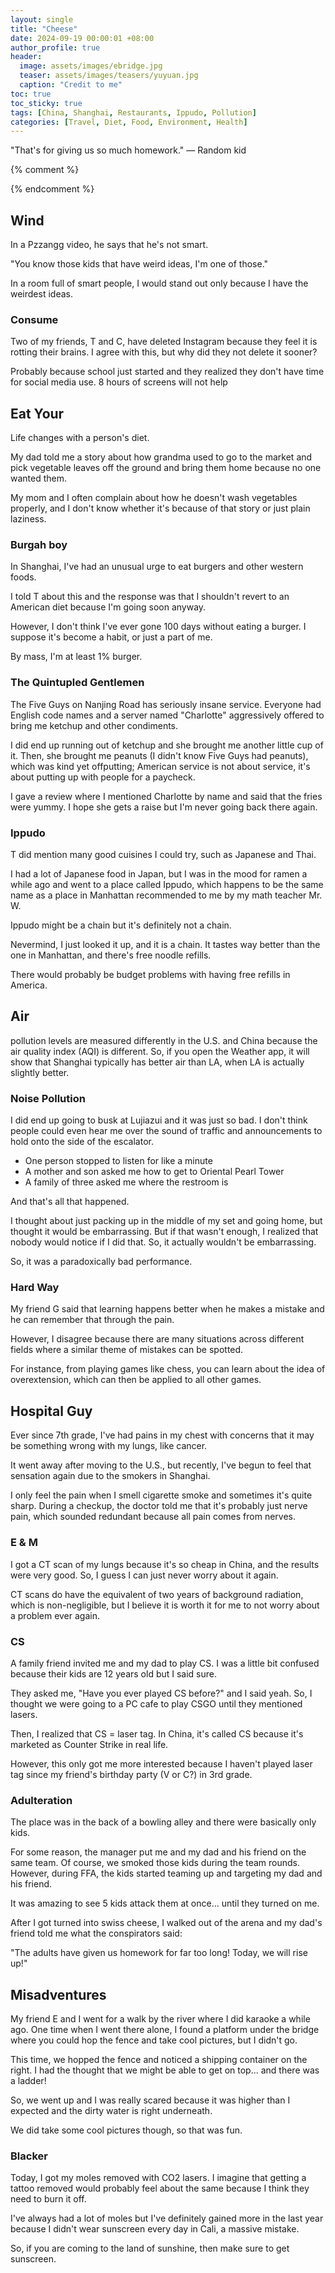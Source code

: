 ```yaml
---
layout: single
title: "Cheese"
date: 2024-09-19 00:00:01 +08:00
author_profile: true
header: 
  image: assets/images/ebridge.jpg
  teaser: assets/images/teasers/yuyuan.jpg
  caption: "Credit to me" 
toc: true
toc_sticky: true
tags: [China, Shanghai, Restaurants, Ippudo, Pollution]
categories: [Travel, Diet, Food, Environment, Health]
---
```


"That's for giving us so much homework." — Random kid

{% comment %}
<!-- write emojis, use *i* and **b** 

{% include video id="X_OfuZa3xcE" provider="youtube" %}

{% include spotifySong.html id="3hlGuz3loYoLfI3bpwieWq" %}

{:refdef: style="text-align: center;"}
![alttext](/assets/images/link)
Caption
{:refdef} 
-->
{% endcomment %}

## Wind
In a Pzzangg video, he says that he's not smart.

"You know those kids that have weird ideas, I'm one of those."

In a room full of smart people, I would stand out only because I have the weirdest ideas. 

### Consume
Two of my friends, T and C, have deleted Instagram because they feel it is rotting their brains. I agree with this, but why did they not delete it sooner?

Probably because school just started and they realized they don't have time for social media use. 8 hours of screens will not help 

## Eat Your
Life changes with a person's diet. 

My dad told me a story about how grandma used to go to the market and pick vegetable leaves off the ground and bring them home because no one wanted them. 

My mom and I often complain about how he doesn't wash vegetables properly, and I don't know whether it's because of that story or just plain laziness.

### Burgah boy
In Shanghai, I've had an unusual urge to eat burgers and other western foods. 

I told T about this and the response was that I shouldn't revert to an American diet because I'm going soon anyway. 

However, I don't think I've ever gone 100 days without eating a burger. I suppose it's become a habit, or just a part of me. 

By mass, I'm at least 1% burger.

### The Quintupled Gentlemen
The Five Guys on Nanjing Road has seriously insane service. Everyone had English code names and a server named "Charlotte" aggressively offered to bring me ketchup and other condiments. 

I did end up running out of ketchup and she brought me another little cup of it. Then, she brought me peanuts (I didn't know Five Guys had peanuts), which was kind yet offputting; American service is not about service, it's about putting up with people for a paycheck.

I gave a review where I mentioned Charlotte by name and said that the fries were yummy. I hope she gets a raise but I'm never going back there again. 

### Ippudo
T did mention many good cuisines I could try, such as Japanese and Thai. 

I had a lot of Japanese food in Japan, but I was in the mood for ramen a while ago and went to a place called Ippudo, which happens to be the same name as a place in Manhattan recommended to me by my math teacher Mr. W. 

Ippudo might be a chain but it's definitely not a chain. 

Nevermind, I just looked it up, and it is a chain. It tastes way better than the one in Manhattan, and there's free noodle refills. 

There would probably be budget problems with having free refills in America. 

## Air
pollution levels are measured differently in the U.S. and China because the air quality index (AQI) is different. So, if you open the Weather app, it will show that Shanghai typically has better air than LA, when LA is actually slightly better. 

### Noise Pollution
I did end up going to busk at Lujiazui and it was just so bad. I don't think people could even hear me over the sound of traffic and announcements to hold onto the side of the escalator. 

- One person stopped to listen for like a minute
- A mother and son asked me how to get to Oriental Pearl Tower
- A family of three asked me where the restroom is

And that's all that happened. 

I thought about just packing up in the middle of my set and going home, but thought it would be embarrassing. But if that wasn't enough, I realized that nobody would notice if I did that. So, it actually wouldn't be embarrassing. 

So, it was a paradoxically bad performance.

### Hard Way
My friend G said that learning happens better when he makes a mistake and he can remember that through the pain. 

However, I disagree because there are many situations across different fields where a similar theme of mistakes can be spotted. 

For instance, from playing games like chess, you can learn about the idea of overextension, which can then be applied to all other games. 

## Hospital Guy
Ever since 7th grade, I've had pains in my chest with concerns that it may be something wrong with my lungs, like cancer. 

It went away after moving to the U.S., but recently, I've begun to feel that sensation again due to the smokers in Shanghai. 

I only feel the pain when I smell cigarette smoke and sometimes it's quite sharp. During a checkup, the doctor told me that it's probably just nerve pain, which sounded redundant because all pain comes from nerves. 

### E & M
I got a CT scan of my lungs because it's so cheap in China, and the results were very good. So, I guess I can just never worry about it again. 

CT scans do have the equivalent of two years of background radiation, which is non-negligible, but I believe it is worth it for me to not worry about a problem ever again.

### CS
A family friend invited me and my dad to play CS. I was a little bit confused because their kids are 12 years old but I said sure. 

They asked me, "Have you ever played CS before?" and I said yeah. So, I thought we were going to a PC cafe to play CSGO until they mentioned lasers. 

Then, I realized that CS = laser tag. In China, it's called CS because it's marketed as Counter Strike in real life. 

However, this only got me more interested because I haven't played laser tag since my friend's birthday party (V or C?) in 3rd grade. 

### Adulteration
The place was in the back of a bowling alley and there were basically only kids. 

For some reason, the manager put me and my dad and his friend on the same team. Of course, we smoked those kids during the team rounds. However, during FFA, the kids started teaming up and targeting my dad and his friend. 

It was amazing to see 5 kids attack them at once... until they turned on me.

After I got turned into swiss cheese, I walked out of the arena and my dad's friend told me what the conspirators said:

"The adults have given us homework for far too long! Today, we will rise up!"

## Misadventures
My friend E and I went for a walk by the river where I did karaoke a while ago. One time when I went there alone, I found a platform under the bridge where you could hop the fence and take cool pictures, but I didn't go.

This time, we hopped the fence and noticed a shipping container on the right. I had the thought that we might be able to get on top... and there was a ladder!

So, we went up and I was really scared because it was higher than I expected and the dirty water is right underneath.

We did take some cool pictures though, so that was fun.

### Blacker
Today, I got my moles removed with CO2 lasers. I imagine that getting a tattoo removed would probably feel about the same because I think they need to burn it off.

I've always had a lot of moles but I've definitely gained more in the last year because I didn't wear sunscreen every day in Cali, a massive mistake. 

So, if you are coming to the land of sunshine, then make sure to get sunscreen. 
